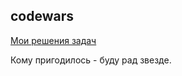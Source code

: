 ## codewars

[Мои решения задач](https://black1277.github.io/codewars/ "codewars") 


Кому пригодилось - буду рад звезде.
